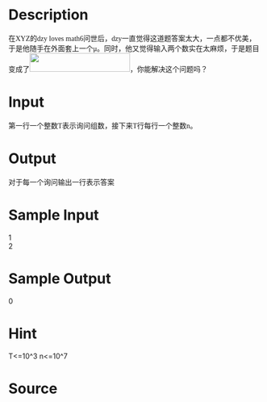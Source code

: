 
# Description

<div class="content"><p style="margin-top: 0pt; margin-bottom: 0pt; text-align: left"><span style="font-family: 宋体; mso-ascii-font-family: 宋体">在XYZ的dzy loves math6问世后，dzy一直觉得这道题答案太大，一点都不优美，于是他随手在外面套上一个</span><span style="font-family: 宋体; mso-ascii-font-family: 宋体; mso-fareast-font-family: 宋体">μ</span><span style="font-family: 宋体; mso-ascii-font-family: 宋体">。同时，他又觉得输入两个数实在太麻烦，于是题目变成了<img src="source/bzoj/3739/img/aHR0cHM6Ly9seWRzeS5jb20vSnVkZ2VPbmxpbmUvdXBsb2FkLzIwMTQxMC9hYS5qcGc=.jpg" width="199" height="37" alt=""/><img src="source/bzoj/3739/img/aHR0cHM6Ly9seWRzeS5jb20vSnVkZ2VPbmxpbmUvdXBsb2FkLzIwMTQxMC9hYS5naWY=.gif" width="0" height="0" alt=""/><img src="source/bzoj/3739/img/aHR0cHM6Ly9seWRzeS5jb20vSnVkZ2VPbmxpbmUvdXBsb2FkLzIwMTQxMC9hYSgxKS5naWY=.gif" width="0" height="0" alt=""/></span><span style="font-family: 宋体; mso-ascii-font-family: 宋体">，你能解决这个问题吗？<span><o:p></o:p></span></span><span style="font-family: 宋体; mso-ascii-font-family: 宋体; mso-fareast-font-family: 宋体"><span><o:p></o:p></span></span></p></div>

# Input

<div class="content"><p style="margin-top: 0pt; margin-bottom: 0pt; text-align: left"><span style="font-family: 宋体; mso-ascii-font-family: 宋体">第一行一个整数T表示询问组数，接下来T行每行一个整数n。<span><o:p></o:p></span></span><span style="font-family: 宋体; mso-ascii-font-family: 宋体; mso-fareast-font-family: 宋体"><span><o:p></o:p></span></span></p></div>

# Output

<div class="content"><p style="margin-top: 0pt; margin-bottom: 0pt; text-align: left"><span style="font-family: 宋体; mso-ascii-font-family: 宋体">对于每一个询问输出一行表示答案<span><o:p></o:p></span></span><span style="font-family: 宋体; mso-ascii-font-family: 宋体; mso-fareast-font-family: 宋体"><span><o:p></o:p></span></span></p></div>

# Sample Input

<div class="content"><span class="sampledata">1<br/>
2</span></div>

# Sample Output

<div class="content"><span class="sampledata">0</span></div>

# Hint

<div class="content"><p></p><p>T&lt;=10^3 n&lt;=10^7</p><p></p></div>

# Source

<div class="content"><p><a href="problemset.php?search="></a></p></div>

